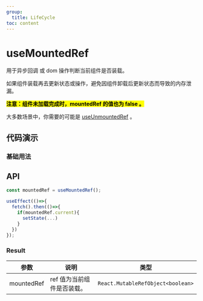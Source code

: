 ```yaml
---
group:
  title: LifeCycle
toc: content
---
```


# useMountedRef

用于异步回调 或 dom 操作判断当前组件是否装载。

如果组件装载再去更新状态或操作，避免因组件卸载后更新状态而导致的内存泄漏。

**<mark>注意：组件未加载完成时，mountedRef 的值也为 false 。</mark>**

大多数场景中，你需要的可能是 [useUnmountedRef](/hooks/use-unmounted-ref) 。

## 代码演示

### 基础用法

<code src="./demos/basic.tsx"></code>

## API

```typescript
const mountedRef = useMountedRef();

useEffect(()=>{
  fetch().then(()=>{
    if(mountedRef.current){
      setState(...)
    }
  })
});
```

### Result

| 参数       | 说明                       | 类型                              |
| ---------- | -------------------------- | --------------------------------- |
| mountedRef | ref 值为当前组件是否装载。 | `React.MutableRefObject<boolean>` |
